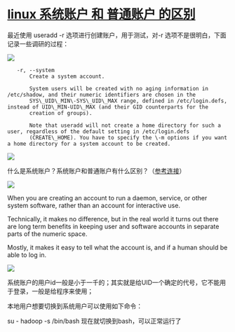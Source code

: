 [linux 系统账户 和 普通账户 的区别](https://www.cnblogs.com/xuyaowen/p/linux-system-account.html)
=====================================================================================

最近使用 useradd -r 选项进行创建账户，用于测试，对-r 选项不是很明白，下面记录一些调研的过程：

[![](https://common.cnblogs.com/images/copycode.gif)](# "复制代码")

       -r, --system
           Create a system account.

           System users will be created with no aging information in /etc/shadow, and their numeric identifiers are chosen in the
           SYS\_UID\_MIN\-SYS\_UID\_MAX range, defined in /etc/login.defs, instead of UID\_MIN-UID\_MAX (and their GID counterparts for the
           creation of groups).

           Note that useradd will not create a home directory for such a user, regardless of the default setting in /etc/login.defs
           (CREATE\_HOME). You have to specify the \-m options if you want a home directory for a system account to be created.

[![](https://common.cnblogs.com/images/copycode.gif)](# "复制代码")

什么是系统账户？系统账户和普通账户有什么区别？（[参考连接](https://serverfault.com/questions/350931/in-what-condition-should-i-create-a-system-user-instead-of-a-normal-user)）

[![](https://common.cnblogs.com/images/copycode.gif)](# "复制代码")

When you are creating an account to run a daemon, service, or other system software, rather than an account for interactive use.

Technically, it makes no difference, but in the real world it turns out there are long term benefits in keeping user and software accounts in separate parts of the numeric space.

Mostly, it makes it easy to tell what the account is, and if a human should be able to log in.

[![](https://common.cnblogs.com/images/copycode.gif)](# "复制代码")

系统账户的用户id一般是小于一千的；其实就是给UID一个确定的代号，它不能用于登录，一般是给程序来使用；

本地用户想要切换到系统用户可以使用如下命令：

su - hadoop -s /bin/bash
现在就切换到bash，可以正常运行了
